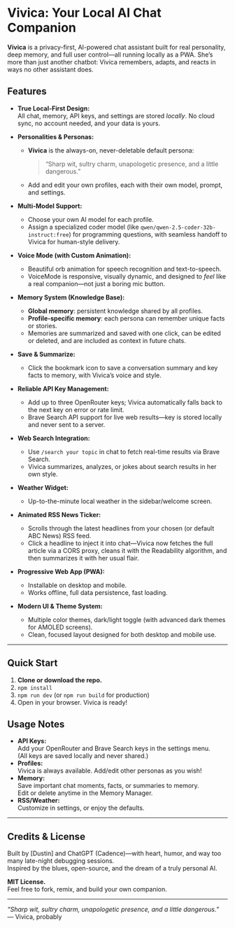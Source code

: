 # Vivica: Your Local AI Chat Companion

**Vivica** is a privacy-first, AI-powered chat assistant built for real personality, deep memory, and full user control—all running locally as a PWA. She’s more than just another chatbot: Vivica remembers, adapts, and reacts in ways no other assistant does.


## Features

- **True Local-First Design:**  
  All chat, memory, API keys, and settings are stored _locally_. No cloud sync, no account needed, and your data is yours.

- **Personalities & Personas:**  
  - **Vivica** is the always-on, never-deletable default persona:  
    > “Sharp wit, sultry charm, unapologetic presence, and a little dangerous.”
  - Add and edit your own profiles, each with their own model, prompt, and settings.

- **Multi-Model Support:**  
  - Choose your own AI model for each profile.
  - Assign a specialized coder model (like `qwen/qwen-2.5-coder-32b-instruct:free`) for programming questions, with seamless handoff to Vivica for human-style delivery.

- **Voice Mode (with Custom Animation):**  
  - Beautiful orb animation for speech recognition and text-to-speech.
  - VoiceMode is responsive, visually dynamic, and designed to *feel* like a real companion—not just a boring mic button.

- **Memory System (Knowledge Base):**  
  - **Global memory**: persistent knowledge shared by all profiles.
  - **Profile-specific memory**: each persona can remember unique facts or stories.
  - Memories are summarized and saved with one click, can be edited or deleted, and are included as context in future chats.

- **Save & Summarize:**  
  - Click the bookmark icon to save a conversation summary and key facts to memory, with Vivica’s voice and style.

- **Reliable API Key Management:**  
  - Add up to three OpenRouter keys; Vivica automatically falls back to the next key on error or rate limit.
  - Brave Search API support for live web results—key is stored locally and never sent to a server.

- **Web Search Integration:**  
  - Use `/search your topic` in chat to fetch real-time results via Brave Search.
  - Vivica summarizes, analyzes, or jokes about search results in her own style.

- **Weather Widget:**  
  - Up-to-the-minute local weather in the sidebar/welcome screen.

- **Animated RSS News Ticker:**
  - Scrolls through the latest headlines from your chosen (or default ABC News) RSS feed.
  - Click a headline to inject it into chat—Vivica now fetches the full article via a CORS proxy,
    cleans it with the Readability algorithm, and then summarizes it with her usual flair.

- **Progressive Web App (PWA):**  
  - Installable on desktop and mobile.
  - Works offline, full data persistence, fast loading.

- **Modern UI & Theme System:**  
  - Multiple color themes, dark/light toggle (with advanced dark themes for AMOLED screens).
  - Clean, focused layout designed for both desktop and mobile use.

---

## Quick Start

1. **Clone or download the repo.**
2. `npm install`
3. `npm run dev` (or `npm run build` for production)
4. Open in your browser. Vivica is ready!

## Usage Notes

- **API Keys:**  
  Add your OpenRouter and Brave Search keys in the settings menu.  
  (All keys are saved locally and never shared.)
- **Profiles:**  
  Vivica is always available. Add/edit other personas as you wish!
- **Memory:**  
  Save important chat moments, facts, or summaries to memory.  
  Edit or delete anytime in the Memory Manager.
- **RSS/Weather:**  
  Customize in settings, or enjoy the defaults.

---

## Credits & License

Built by [Dustin] and ChatGPT (Cadence)—with heart, humor, and way too many late-night debugging sessions.  
Inspired by the blues, open-source, and the dream of a truly personal AI.

**MIT License.**  
Feel free to fork, remix, and build your own companion.

---

*“Sharp wit, sultry charm, unapologetic presence, and a little dangerous.”*  
— Vivica, probably

